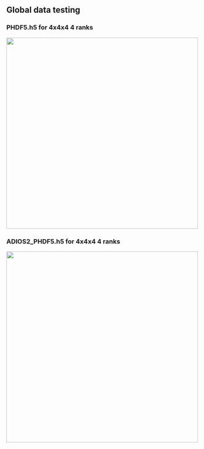 ## Global data testing 

### PHDF5.h5 for 4x4x4 4 ranks 

<div>
<img src="imgs/h5_444_g.png" width="500"/>
</div>

### ADIOS2_PHDF5.h5 for 4x4x4 4 ranks 
<div>
<img src="imgs/adios_h5_g.png" width="500"/>
</div>